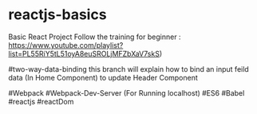 # reactjs-basics
Basic React Project Follow the training for beginner : https://www.youtube.com/playlist?list=PL55RiY5tL51oyA8euSROLjMFZbXaV7skS)

#two-way-data-binding this branch will explain how to bind an input feild data (In Home Component) to update Header Component

#Webpack
#Webpack-Dev-Server (For Running localhost)
#ES6
#Babel
#reactjs
#reactDom
